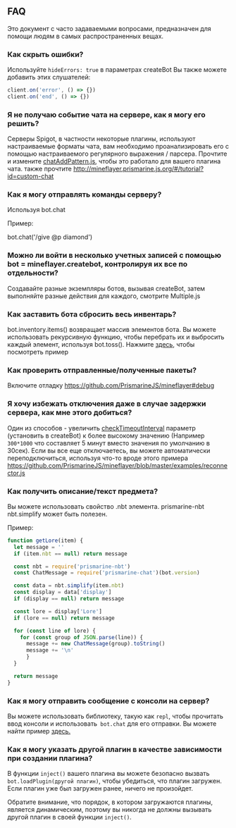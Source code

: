 ## FAQ

Это документ с часто задаваемыми вопросами, предназначен для помощи людям в самых распространенных вещах.

### Как скрыть ошибки?

Используйте `hideErrors: true` в параметрах createBot
Вы также можете добавить этих слушателей:
```js
client.on('error', () => {})
client.on('end', () => {})
```

### Я не получаю событие чата на сервере, как я могу его решить?

Серверы Spigot, в частности некоторые плагины, используют настраиваемые форматы чата, вам необходимо проанализировать его с помощью настраиваемого регулярного выражения / парсера.
Прочтите и измените [chatAddPattern.js](https://github.com/PrismarineJS/mineflayer/blob/master/examples/chatAddPattern.js), чтобы это работало для вашего плагина чата.
также прочтите http://mineflayer.prismarine.js.org/#/tutorial?id=custom-chat

### Как я могу отправлять команды серверу?

Используя bot.chat

Пример:

bot.chat('/give @p diamond')

### Можно ли войти в несколько учетных записей с помощью bot = mineflayer.createbot, контролируя их все по отдельности?

Создавайте разные экземпляры ботов, вызывая createBot, затем выполняйте разные действия для каждого, смотрите Multiple.js

### Как заставить бота сбросить весь инвентарь?

bot.inventory.items() возвращает массив элементов бота. Вы можете использовать рекурсивную функцию, чтобы перебрать их и выбросить каждый элемент, используя bot.toss(). Нажмите [здесь](https://gist.github.com/dada513/3d88f772be4224b40f9e5d1787bd63e9), чтобы посмотреть пример

### Как проверить отправленные/полученные пакеты?

Включите отладку https://github.com/PrismarineJS/mineflayer#debug

### Я хочу избежать отключения даже в случае задержки сервера, как мне этого добиться?

Один из способов - увеличить [checkTimeoutInterval](https://github.com/PrismarineJS/node-minecraft-protocol/blob/master/docs/API.md#mccreateclientoptions) параметр (установить в createBot) к более высокому значению (Например `300*1000` что составляет 5 минут вместо значения по умолчанию в 30сек). Если вы все еще отключаетесь, вы можете автоматически переподключиться, используя что-то вроде этого примера https://github.com/PrismarineJS/mineflayer/blob/master/examples/reconnector.js

### Как получить описание/текст предмета?

Вы можете использовать свойство .nbt элемента. prismarine-nbt nbt.simplify может быть полезен.

Пример:

```js
function getLore(item) {
  let message = ''
  if (item.nbt == null) return message

  const nbt = require('prismarine-nbt')
  const ChatMessage = require('prismarine-chat')(bot.version)

  const data = nbt.simplify(item.nbt)
  const display = data['display']
  if (display == null) return message

  const lore = display['Lore']
  if (lore == null) return message

  for (const line of lore) {
    for (const group of JSON.parse(line)) {
      message += new ChatMessage(group).toString()
      message += '\n'
      }
  }

  return message
}
```

### Как я могу отправить сообщение с консоли на сервер?

Вы можете использовать библиотеку, такую как `repl`, чтобы прочитать ввод консоли и использовать` bot.chat` для его отправки. Вы можете найти пример [здесь.](https://github.com/PrismarineJS/mineflayer/blob/master/examples/repl.js)

### Как я могу указать другой плагин в качестве зависимости при создании плагина?

В функции `inject()` вашего плагина вы можете безопасно вызвать `bot.loadPlugin(другой плагин)`, чтобы убедиться, что плагин загружен. Если плагин уже был загружен ранее, ничего не произойдет.

Обратите внимание, что порядок, в котором загружаются плагины, является динамическим, поэтому вы никогда не должны вызывать другой плагин в своей функции `inject()`.
